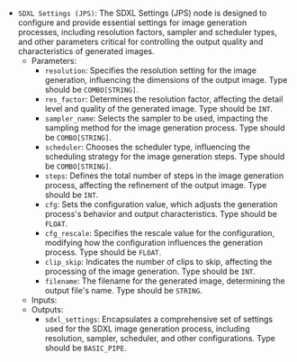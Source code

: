 - `SDXL Settings (JPS)`: The SDXL Settings (JPS) node is designed to configure and provide essential settings for image generation processes, including resolution factors, sampler and scheduler types, and other parameters critical for controlling the output quality and characteristics of generated images.
    - Parameters:
        - `resolution`: Specifies the resolution setting for the image generation, influencing the dimensions of the output image. Type should be `COMBO[STRING]`.
        - `res_factor`: Determines the resolution factor, affecting the detail level and quality of the generated image. Type should be `INT`.
        - `sampler_name`: Selects the sampler to be used, impacting the sampling method for the image generation process. Type should be `COMBO[STRING]`.
        - `scheduler`: Chooses the scheduler type, influencing the scheduling strategy for the image generation steps. Type should be `COMBO[STRING]`.
        - `steps`: Defines the total number of steps in the image generation process, affecting the refinement of the output image. Type should be `INT`.
        - `cfg`: Sets the configuration value, which adjusts the generation process's behavior and output characteristics. Type should be `FLOAT`.
        - `cfg_rescale`: Specifies the rescale value for the configuration, modifying how the configuration influences the generation process. Type should be `FLOAT`.
        - `clip_skip`: Indicates the number of clips to skip, affecting the processing of the image generation. Type should be `INT`.
        - `filename`: The filename for the generated image, determining the output file's name. Type should be `STRING`.
    - Inputs:
    - Outputs:
        - `sdxl_settings`: Encapsulates a comprehensive set of settings used for the SDXL image generation process, including resolution, sampler, scheduler, and other configurations. Type should be `BASIC_PIPE`.
